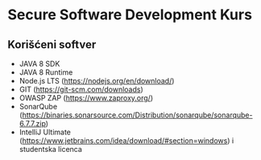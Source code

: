 # Secure Software Development Kurs

## Korišćeni softver

* JAVA 8 SDK
* JAVA 8 Runtime
* Node.js LTS (https://nodejs.org/en/download/)
* GIT (https://git-scm.com/downloads)
* OWASP ZAP (https://www.zaproxy.org/)
* SonarQube (https://binaries.sonarsource.com/Distribution/sonarqube/sonarqube-6.7.7.zip)
* IntelliJ Ultimate (https://www.jetbrains.com/idea/download/#section=windows) i studentska licenca
